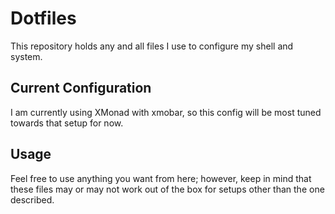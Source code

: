 # Dotfiles

This repository holds any and all files I use to configure my shell and system.

## Current Configuration

I am currently using XMonad with xmobar, so this config will be most tuned towards that setup for now.

## Usage

Feel free to use anything you want from here; however, keep in mind that these files may or may not work out of the box for setups other than the one described.
